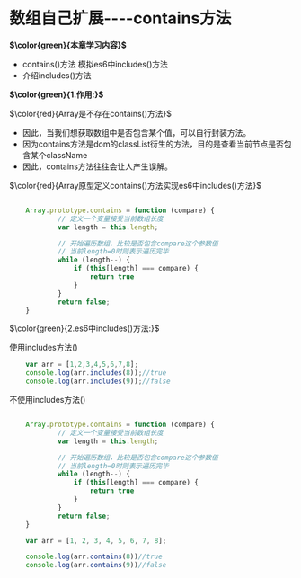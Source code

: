 # 数组自己扩展----contains方法

**$\color{green}{本章学习内容}$**

- contains()方法
  模拟es6中includes()方法
- 介绍includes()方法

**$\color{green}{1.作用:}$**

$\color{red}{Array是不存在contains()方法}$

- 因此，当我们想获取数组中是否包含某个值，可以自行封装方法。
- 因为contains方法是dom的classList衍生的方法，目的是查看当前节点是否包含某个className
- 因此，contains方法往往会让人产生误解。

$\color{red}{Array原型定义contains()方法实现es6中includes()方法}$

```javascript

    Array.prototype.contains = function (compare) {
            // 定义一个变量接受当前数组长度
            var length = this.length;

            // 开始遍历数组，比较是否包含compare这个参数值
            // 当前length=0时则表示遍历完毕
            while (length--) {
                if (this[length] === compare) {
                    return true
                }
            }
            return false;
    }

```

$\color{green}{2.es6中includes()方法:}$

使用includes方法()

```javascript
    var arr = [1,2,3,4,5,6,7,8];
    console.log(arr.includes(8));//true
    console.log(arr.includes(9));//false
```

不使用includes方法()

```javascript

    Array.prototype.contains = function (compare) {
            // 定义一个变量接受当前数组长度
            var length = this.length;

            // 开始遍历数组，比较是否包含compare这个参数值
            // 当前length=0时则表示遍历完毕
            while (length--) {
                if (this[length] === compare) {
                    return true
                }
            }
            return false;
    }

    var arr = [1, 2, 3, 4, 5, 6, 7, 8];

    console.log(arr.contains(8))//true
    console.log(arr.contains(9))//false

```
